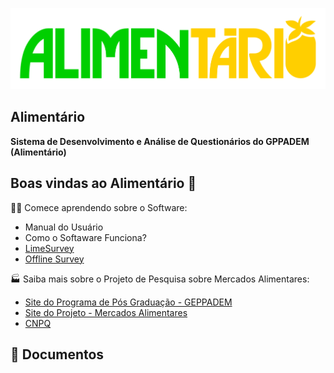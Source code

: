 ![Alimentario](./images/logo_alimentario_colorido_banner.png)
## Alimentário

 **Sistema de Desenvolvimento e Análise de Questionários do GPPADEM (Alimentário)** 

## Boas vindas ao Alimentário 👋

🙋‍♀️ Comece aprendendo sobre o Software: 

* Manual do Usuário
* Como o Softaware Funciona? 
* [LimeSurvey](https://www.limesurvey.org/)
* [Offline Survey](https://www.offlinesurveys.com/)

🏭 Saiba mais sobre o Projeto de Pesquisa sobre Mercados Alimentares: 

* [Site do Programa de Pós Graduação - GEPPADEM](https://pb.utfpr.edu.br/geppadem/)
* [Site do Projeto - Mercados Alimentares](https://portal.utfpr.edu.br/noticias/pato-branco/mercados-alimentares-digitais-no-brasil)
* [CNPQ](https://www.gov.br/cnpq/pt-br)
  

## :blue_book: Documentos
